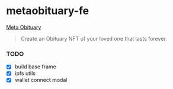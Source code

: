 # metaobituary-fe

[Meta Obituary](https://github.com/CryptoJaygo/MetaObituary)

> Create an Obituary NFT of your loved one that lasts forever.

### TODO

- [x] build base frame
- [x] ipfs utils
- [x] wallet connect modal